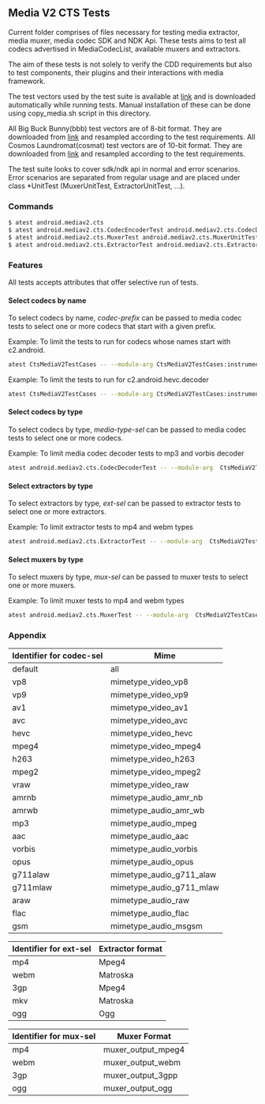 ## Media V2 CTS Tests
Current folder comprises of files necessary for testing media extractor, media muxer, media codec SDK and NDK Api. These tests aims to test all codecs advertised in MediaCodecList, available muxers and extractors.

The aim of these tests is not solely to verify the CDD requirements but also to test components, their plugins and their interactions with media framework.

The test vectors used by the test suite is available at [link](https://storage.googleapis.com/android_media/cts/tests/media/CtsMediaV2TestCases-3.0.zip) and is downloaded automatically while running tests. Manual installation of these can be done using copy_media.sh script in this directory.

All Big Buck Bunny(bbb) test vectors are of 8-bit format. They are downloaded from [link](https://peach.blender.org/download/) and resampled according to the test requirements.
All Cosmos Laundromat(cosmat) test vectors are of 10-bit format. They are downloaded from [link](https://media.xiph.org/) and resampled according to the test requirements.

The test suite looks to cover sdk/ndk api in normal and error scenarios. Error scenarios are separated from regular usage and are placed under class *UnitTest (MuxerUnitTest, ExtractorUnitTest, ...).

### Commands
```sh
$ atest android.mediav2.cts
$ atest android.mediav2.cts.CodecEncoderTest android.mediav2.cts.CodecDecoderTest
$ atest android.mediav2.cts.MuxerTest android.mediav2.cts.MuxerUnitTest
$ atest android.mediav2.cts.ExtractorTest android.mediav2.cts.ExtractorUnitTest
```

### Features
All tests accepts attributes that offer selective run of tests.

#### Select codecs by name
To select codecs by name, *codec-prefix* can be passed to media codec tests to select one or more codecs that start with a given prefix.

Example: To limit the tests to run for codecs whose names start with c2.android.

```sh
atest CtsMediaV2TestCases -- --module-arg CtsMediaV2TestCases:instrumentation-arg:codec-prefix:=c2.android.
```

Example: To limit the tests to run for c2.android.hevc.decoder

```sh
atest CtsMediaV2TestCases -- --module-arg CtsMediaV2TestCases:instrumentation-arg:codec-prefix:=c2.android.hevc.decoder
```

#### Select codecs by type
To select codecs by type, *media-type-sel* can be passed to media codec tests to select one or more codecs.

Example: To limit media codec decoder tests to mp3 and vorbis decoder

```sh
atest android.mediav2.cts.CodecDecoderTest -- --module-arg  CtsMediaV2TestCases:instrumentation-arg:media-type-sel:=mp3,vorbis
```

#### Select extractors by type
To select extractors by type, *ext-sel* can be passed to extractor tests to select one or more extractors.

Example: To limit extractor tests to mp4 and webm types
```sh
atest android.mediav2.cts.ExtractorTest -- --module-arg  CtsMediaV2TestCases:instrumentation-arg:ext-sel:=mp4,webm
```

#### Select muxers by type
To select muxers by type, *mux-sel* can be passed to muxer tests to select one or more muxers.

Example: To limit muxer tests to mp4 and webm types
```sh
atest android.mediav2.cts.MuxerTest -- --module-arg  CtsMediaV2TestCases:instrumentation-arg:mux-sel:=mp4,webm
```

### Appendix
| Identifier for codec-sel | Mime |
| ------ | ------ |
|default|all|
|vp8|mimetype_video_vp8|
|vp9|mimetype_video_vp9|
|av1|mimetype_video_av1|
|avc|mimetype_video_avc|
|hevc|mimetype_video_hevc|
|mpeg4|mimetype_video_mpeg4|
|h263|mimetype_video_h263|
|mpeg2|mimetype_video_mpeg2|
|vraw|mimetype_video_raw|
|amrnb|mimetype_audio_amr_nb|
|amrwb|mimetype_audio_amr_wb|
|mp3|mimetype_audio_mpeg|
|aac|mimetype_audio_aac|
|vorbis|mimetype_audio_vorbis|
|opus|mimetype_audio_opus|
|g711alaw|mimetype_audio_g711_alaw|
|g711mlaw|mimetype_audio_g711_mlaw|
|araw|mimetype_audio_raw|
|flac|mimetype_audio_flac|
|gsm|mimetype_audio_msgsm|


| Identifier for ext-sel | Extractor format |
| ------ | ------ |
|mp4|Mpeg4|
|webm|Matroska|
|3gp|Mpeg4|
|mkv|Matroska|
|ogg|Ogg|


| Identifier for mux-sel | Muxer Format |
| ------ | ------ |
|mp4|muxer_output_mpeg4|
|webm|muxer_output_webm|
|3gp|muxer_output_3gpp|
|ogg|muxer_output_ogg|
